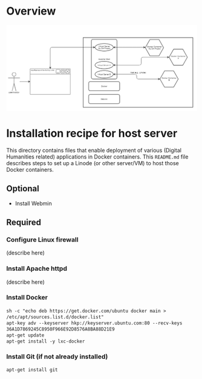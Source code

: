 # Overview

![Digital Humanities Project Hosting using container-based multi-tenancy architecture](docs/DH-Project_ContainerizedMultitenancyArchitecture.png?raw=true "DH Project Hosting: container-based multi-tenancy architecture diagram")

# Installation recipe for host server

This directory contains files that enable deployment of various (Digital Humanities related) applications in Docker containers. This `README.md` file describes steps to set up a Linode (or other server/VM) to host those Docker containers.

## Optional

* Install Webmin

## Required

### Configure Linux firewall

(describe here)

### Install Apache httpd

(describe here)

### Install Docker

  ```
  sh -c "echo deb https://get.docker.com/ubuntu docker main > /etc/apt/sources.list.d/docker.list"
  apt-key adv --keyserver hkp://keyserver.ubuntu.com:80 --recv-keys 36A1D7869245C8950F966E92D8576A8BA88D21E9
  apt-get update
  apt-get install -y lxc-docker
  ```

### Install Git (if not already installed)

  ```
  apt-get install git
  ```



